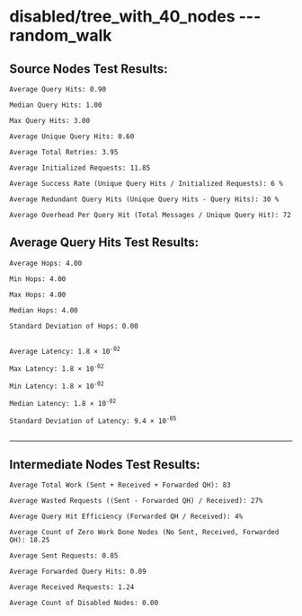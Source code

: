 # disabled/tree_with_40_nodes --- random_walk
## Source Nodes Test Results:
	Average Query Hits: 0.90

	Median Query Hits: 1.00

	Max Query Hits: 3.00

	Average Unique Query Hits: 0.60

	Average Total Retries: 3.95

	Average Initialized Requests: 11.85

	Average Success Rate (Unique Query Hits / Initialized Requests): 6 %

	Average Redundant Query Hits (Unique Query Hits - Query Hits): 30 %

	Average Overhead Per Query Hit (Total Messages / Unique Query Hit): 72



## Average Query Hits Test Results:
<pre><code>Average Hops: 4.00

Min Hops: 4.00

Max Hops: 4.00

Median Hops: 4.00

Standard Deviation of Hops: 0.00


Average Latency: 1.8 × 10<sup>-02</sup>

Max Latency: 1.8 × 10<sup>-02</sup>

Min Latency: 1.8 × 10<sup>-02</sup>

Median Latency: 1.8 × 10<sup>-02</sup>

Standard Deviation of Latency: 9.4 × 10<sup>-05</sup>

</code></pre>

---------------------------------------------
## Intermediate Nodes Test Results:

	Average Total Work (Sent + Received + Forwarded QH): 83

	Average Wasted Requests ((Sent - Forwarded QH) / Received): 27%

	Average Query Hit Efficiency (Forwarded QH / Received): 4%

	Average Count of Zero Work Done Nodes (No Sent, Received, Forwarded QH): 18.25

	Average Sent Requests: 0.85

	Average Forwarded Query Hits: 0.09

	Average Received Requests: 1.24

	Average Count of Disabled Nodes: 0.00


